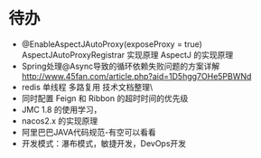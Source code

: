# 待办

- @EnableAspectJAutoProxy(exposeProxy = true) AspectJAutoProxyRegistrar 实现原理 AspectJ 的实现原理
- Spring处理@Async导致的循环依赖失败问题的方案详解 http://www.45fan.com/article.php?aid=1D5hgg7OHe5PBWNd
- redis 单线程   多路复用 技术文档整理\
- 同时配置 Feign 和 Ribbon 的超时时间的优先级
- JMC 1.8 的使用学习，
- nacos2.x 的实现原理
- 阿里巴巴JAVA代码规范-有空可以看看
- 开发模式：瀑布模式，敏捷开发，DevOps开发

